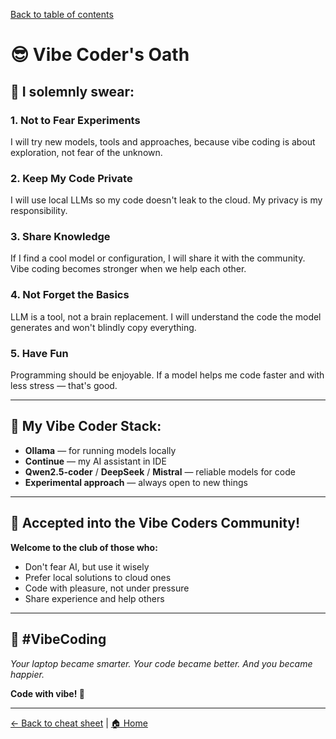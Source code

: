 [Back to table of contents](../index.md)

# 😎 Vibe Coder's Oath

## 🌊 I solemnly swear:

### 1. **Not to Fear Experiments**
I will try new models, tools and approaches, because vibe coding is about exploration, not fear of the unknown.

### 2. **Keep My Code Private**
I will use local LLMs so my code doesn't leak to the cloud. My privacy is my responsibility.

### 3. **Share Knowledge**
If I find a cool model or configuration, I will share it with the community. Vibe coding becomes stronger when we help each other.

### 4. **Not Forget the Basics**
LLM is a tool, not a brain replacement. I will understand the code the model generates and won't blindly copy everything.

### 5. **Have Fun**
Programming should be enjoyable. If a model helps me code faster and with less stress — that's good.

---

## 🎯 My Vibe Coder Stack:

- **Ollama** — for running models locally
- **Continue** — my AI assistant in IDE  
- **Qwen2.5-coder** / **DeepSeek** / **Mistral** — reliable models for code
- **Experimental approach** — always open to new things

---

## 🚀 Accepted into the Vibe Coders Community!

**Welcome to the club of those who:**
- Don't fear AI, but use it wisely
- Prefer local solutions to cloud ones
- Code with pleasure, not under pressure
- Share experience and help others

---

## 🌊 #VibeCoding

*Your laptop became smarter. Your code became better. And you became happier.*

**Code with vibe! 🚀**

---

[← Back to cheat sheet](tldr.md) | [🏠 Home](../index.md)
